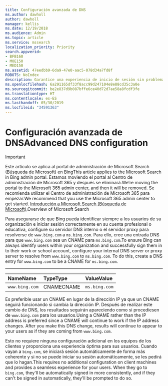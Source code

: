 ```yaml
---
title: Configuración avanzada de DNS
ms.author: dawholl
author: dawholl
manager: kellis
ms.date: 12/19/2018
ms.audience: Admin
ms.topic: article
ms.service: mssearch
localization_priority: Priority
search.appverid:
- BFB160
- MOE150
- MED150
ms.assetid: 47eedbb9-6da9-47e0-aac5-078d34a7fd8f
ROBOTS: NoIndex
description: Garantice una experiencia de inicio de sesión sin problemas para los usuarios mediante la configuración del servidor DNS con CNAME
ms.openlocfilehash: 6a291165df33f8acc99d247104e8e88cd35c3a0e
ms.sourcegitcommit: be2e837d9b087bffe6ce40d72d7ae58a8fcdf3fe
ms.translationtype: HT
ms.contentlocale: es-ES
ms.lasthandoff: 05/30/2019
ms.locfileid: "34591363"
---
```

# <a name="advanced-dns-configuration"></a><span data-ttu-id="29536-103">Configuración avanzada de DNS</span><span class="sxs-lookup"><span data-stu-id="29536-103">Advanced DNS configuration</span></span>

> [!IMPORTANT]
> <span data-ttu-id="29536-104">Este artículo se aplica al portal de administración de Microsoft Search (Búsqueda de Microsoft) en Bing</span><span class="sxs-lookup"><span data-stu-id="29536-104">This article applies to the Microsoft Search in Bing admin portal.</span></span> <span data-ttu-id="29536-105">Estamos moviendo el portal al Centro de administración de Microsoft 365 y después se eliminará.</span><span class="sxs-lookup"><span data-stu-id="29536-105">We’re moving the portal to the Microsoft 365 admin center, and then it will be removed.</span></span> <span data-ttu-id="29536-106">Se recomienda utilizar el Centro de administración de Microsoft 365 para empezar.</span><span class="sxs-lookup"><span data-stu-id="29536-106">We recommend that you use the Microsoft 365 admin center to get started.</span></span> <span data-ttu-id="29536-107">[Introducción a Microsoft Search (Búsqueda de Microsoft)](overview-microsoft-search.md).</span><span class="sxs-lookup"><span data-stu-id="29536-107">Overview of Microsoft Search</span></span>
    
<span data-ttu-id="29536-p102">Para asegurarse de que Bing pueda identificar siempre a los usuarios de su organización e iniciar sesión correctamente en su cuenta profesional o educativa, configure su servidor DNS interno o el servidor proxy para resolverse de `www.bing.com` a `ms.bing.com`. Para ello, cree una entrada DNS para que `www.bing.com` sea un CNAME para `ms.bing.com`.</span><span class="sxs-lookup"><span data-stu-id="29536-p102">To ensure Bing can always identify users within your organization and successfully sign them in to their work or school account, configure your internal DNS server or proxy server to resolve from `www.bing.com` to `ms.bing.com`. To do this, create a DNS entry for `www.bing.com` to be a CNAME for `ms.bing.com`.</span></span>
  
****

|<span data-ttu-id="29536-110">**Name**</span><span class="sxs-lookup"><span data-stu-id="29536-110">**Name**</span></span>|<span data-ttu-id="29536-111">**Type**</span><span class="sxs-lookup"><span data-stu-id="29536-111">**Type**</span></span>|<span data-ttu-id="29536-112">**Value**</span><span class="sxs-lookup"><span data-stu-id="29536-112">**Value**</span></span>|
|:-----|:-----|:-----|
|`www.bing.com`  <br/> |<span data-ttu-id="29536-113">CNAME</span><span class="sxs-lookup"><span data-stu-id="29536-113">CNAME</span></span>  <br/> |`ms.bing.com`  <br/> |
   
<span data-ttu-id="29536-p103">Es preferible usar un CNAME en lugar de la dirección IP ya que un CNAME seguirá funcionando si cambia la dirección IP. Después de realizar este cambio de DNS, los resultados seguirán apareciendo como si procediesen de `www.bing.com` para los usuarios.</span><span class="sxs-lookup"><span data-stu-id="29536-p103">Using a CNAME rather than the IP address is preferred since a CNAME will continue to work if the IP address changes. After you make this DNS change, results will continue to appear to your users as if they are coming from `www.bing.com`.</span></span> 
  
<span data-ttu-id="29536-p104">Esto no requiere ninguna configuración adicional en los equipos de los clientes y proporciona una experiencia óptima para sus usuarios. Cuando vayan a `bing.com`, se iniciará sesión automáticamente de forma más coherente y si no se puede iniciar su sesión automáticamente, se les pedirá que lo hagan.</span><span class="sxs-lookup"><span data-stu-id="29536-p104">This requires no additional configuration on client machines and provides a seamless experience for your users. When they go to `bing.com`, they'll be automatically signed in more consistently, and if they can't be signed in automatically, they'll be prompted to do so.</span></span>
